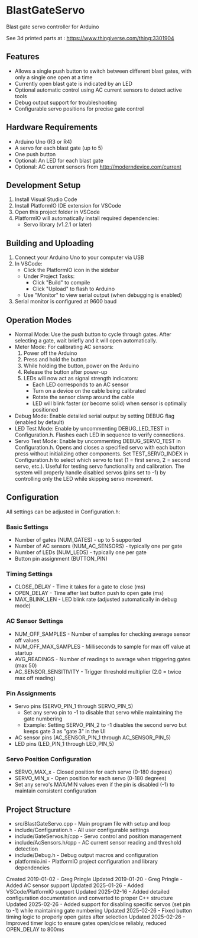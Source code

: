 # BlastGateServo
Blast gate servo controller for Arduino

See 3d printed parts at : https://www.thingiverse.com/thing:3301904

## Features
* Allows a single push button to switch between different blast gates, with only a single one open at a time
* Currently open blast gate is indicated by an LED
* Optional automatic control using AC current sensors to detect active tools
* Debug output support for troubleshooting
* Configurable servo positions for precise gate control

## Hardware Requirements
* Arduino Uno (R3 or R4)
* A servo for each blast gate (up to 5)
* One push button
* Optional: An LED for each blast gate
* Optional: AC current sensors from http://moderndevice.com/current

## Development Setup
1. Install Visual Studio Code
2. Install PlatformIO IDE extension for VSCode
3. Open this project folder in VSCode
4. PlatformIO will automatically install required dependencies:
   - Servo library (v1.2.1 or later)

## Building and Uploading
1. Connect your Arduino Uno to your computer via USB
2. In VSCode:
   - Click the PlatformIO icon in the sidebar
   - Under Project Tasks:
     - Click "Build" to compile
     - Click "Upload" to flash to Arduino
   - Use "Monitor" to view serial output (when debugging is enabled)
3. Serial monitor is configured at 9600 baud

## Operation Modes
* Normal Mode: Use the push button to cycle through gates. After selecting a gate, wait briefly and it will open automatically.
* Meter Mode: For calibrating AC sensors:
  1. Power off the Arduino
  2. Press and hold the button
  3. While holding the button, power on the Arduino
  4. Release the button after power-up
  5. LEDs will now act as signal strength indicators:
     - Each LED corresponds to an AC sensor
     - Turn on a device on the cable being calibrated
     - Rotate the sensor clamp around the cable
     - LED will blink faster (or become solid) when sensor is optimally positioned
* Debug Mode: Enable detailed serial output by setting DEBUG flag (enabled by default)
* LED Test Mode: Enable by uncommenting DEBUG_LED_TEST in Configuration.h. Flashes each LED in sequence to verify connections.
* Servo Test Mode: Enable by uncommenting DEBUG_SERVO_TEST in Configuration.h. Opens and closes a specified servo with each button press without initializing other components. Set TEST_SERVO_INDEX in Configuration.h to select which servo to test (1 = first servo, 2 = second servo, etc.). Useful for testing servo functionality and calibration. The system will properly handle disabled servos (pins set to -1) by controlling only the LED while skipping servo movement.

## Configuration
All settings can be adjusted in Configuration.h:

### Basic Settings
* Number of gates (NUM_GATES) - up to 5 supported
* Number of AC sensors (NUM_AC_SENSORS) - typically one per gate
* Number of LEDs (NUM_LEDS) - typically one per gate
* Button pin assignment (BUTTON_PIN)

### Timing Settings
* CLOSE_DELAY - Time it takes for a gate to close (ms)
* OPEN_DELAY - Time after last button push to open gate (ms)
* MAX_BLINK_LEN - LED blink rate (adjusted automatically in debug mode)

### AC Sensor Settings
* NUM_OFF_SAMPLES - Number of samples for checking average sensor off values
* NUM_OFF_MAX_SAMPLES - Milliseconds to sample for max off value at startup
* AVG_READINGS - Number of readings to average when triggering gates (max 50)
* AC_SENSOR_SENSITIVITY - Trigger threshold multiplier (2.0 = twice max off reading)

### Pin Assignments
* Servo pins (SERVO_PIN_1 through SERVO_PIN_5)
  * Set any servo pin to -1 to disable that servo while maintaining the gate numbering
  * Example: Setting SERVO_PIN_2 to -1 disables the second servo but keeps gate 3 as "gate 3" in the UI
* AC sensor pins (AC_SENSOR_PIN_1 through AC_SENSOR_PIN_5)
* LED pins (LED_PIN_1 through LED_PIN_5)

### Servo Position Configuration
* SERVO_MAX_x - Closed position for each servo (0-180 degrees)
* SERVO_MIN_x - Open position for each servo (0-180 degrees)
* Set any servo's MAX/MIN values even if the pin is disabled (-1) to maintain consistent configuration

## Project Structure
* src/BlastGateServo.cpp - Main program file with setup and loop
* include/Configuration.h - All user configurable settings
* include/GateServos.h/cpp - Servo control and position management
* include/AcSensors.h/cpp - AC current sensor reading and threshold detection
* include/Debug.h - Debug output macros and configuration
* platformio.ini - PlatformIO project configuration and library dependencies

Created 2019-01-02 - Greg Pringle
Updated 2019-01-20 - Greg Pringle - Added AC sensor support
Updated 2025-01-26 - Added VSCode/PlatformIO support
Updated 2025-02-16 - Added detailed configuration documentation and converted to proper C++ structure
Updated 2025-02-26 - Added support for disabling specific servos (set pin to -1) while maintaining gate numbering
Updated 2025-02-26 - Fixed button timing logic to properly open gates after selection
Updated 2025-02-26 - Improved timer logic to ensure gates open/close reliably, reduced OPEN_DELAY to 800ms
